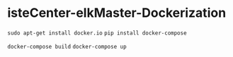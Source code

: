 # isteCenter-elkMaster-Dockerization
  
  `sudo apt-get install docker.io`
  `pip install docker-compose`
  
  `docker-compose build`
  `docker-compose up`
